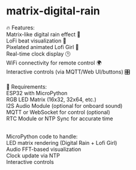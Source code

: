 # matrix-digital-rain
🔥 Features:<br>
Matrix-like digital rain effect 🎩<br>
LoFi beat visualization 🎵<br>
Pixelated animated Lofi Girl 🎨<br>
Real-time clock display 🕒<br>
WiFi connectivity for remote control 🌍<br>
Interactive controls (via MQTT/Web UI/buttons) 🎛️ <br><br>
🔧 Requirements:<br>
ESP32 with MicroPython<br>
RGB LED Matrix (16x32, 32x64, etc.)<br>
I2S Audio Module (optional for onboard sound)<br>
MQTT or WebSocket for control (optional)<br>
RTC Module or NTP Sync for accurate time<br><br>

MicroPython code to handle:<br>
LED matrix rendering (Digital Rain + Lofi Girl)<br>
Audio FFT-based visualization<br>
Clock update via NTP<br>
Interactive controls<br>
